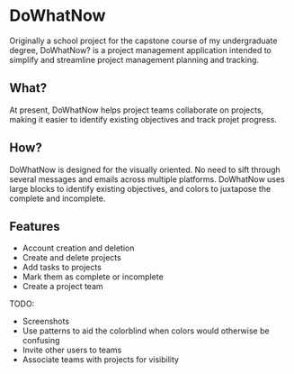 # DoWhatNow
Originally a school project for the capstone course of my undergraduate degree, DoWhatNow? is a project management application intended to simplify and streamline project management planning and tracking.
## What?
At present, DoWhatNow helps project teams collaborate on projects, making it easier to identify existing objectives and track projet progress.
## How?
DoWhatNow is designed for the visually oriented. No need to sift through several messages and emails across multiple platforms. DoWhatNow uses large blocks to identify existing objectives, and colors to juxtapose the complete and incomplete.
## Features
* Account creation and deletion
* Create and delete projects
* Add tasks to projects
* Mark them as complete or incomplete
* Create a project team

TODO: 
* Screenshots
* Use patterns to aid the colorblind when colors would otherwise be confusing
* Invite other users to teams
* Associate teams with projects for visibility
